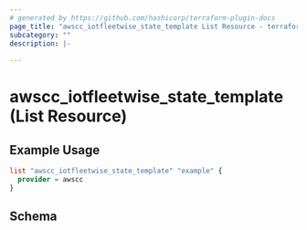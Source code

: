 ```yaml
---
# generated by https://github.com/hashicorp/terraform-plugin-docs
page_title: "awscc_iotfleetwise_state_template List Resource - terraform-provider-awscc"
subcategory: ""
description: |-
  
---
```


# awscc_iotfleetwise_state_template (List Resource)



## Example Usage

```terraform
list "awscc_iotfleetwise_state_template" "example" {
  provider = awscc
}
```

<!-- schema generated by tfplugindocs -->
## Schema
